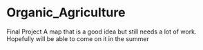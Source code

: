 # Organic_Agriculture
Final Project
A map that is a good idea but still needs a lot of work. Hopefully will be able to come on it in the summer
